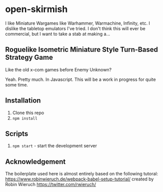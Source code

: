 # open-skirmish

I like Miniature Wargames like Warhammer, Warmachine, Infinity, etc.
I dislike the tabletop emulators I've tried.
I don't think this will ever be commercial, but I want to take a stab at
making a...

## Roguelike Isometric Miniature Style Turn-Based Strategy Game

Like the old x-com games before Enemy Unknown?

Yeah. Pretty much.  In Javascript.  This will be a work in progress for quite some time.

## Installation
1. Clone this repo
1. `npm install`

## Scripts
1. `npm start` - start the development server

## Acknowledgement
The boilerplate used here is almost entirely based on the following tutoral:
https://www.robinwieruch.de/webpack-babel-setup-tutorial/
created by Robin Wieruch https://twitter.com/rwieruch/
